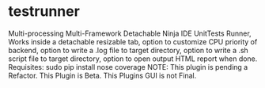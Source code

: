 testrunner
==========

Multi-processing Multi-Framework Detachable Ninja IDE UnitTests Runner, Works inside a detachable resizable tab, option to customize CPU priority of backend, option to write a .log file to target directory, option to write a .sh script file to target directory, option to open output HTML report when done. Requisites: sudo pip install nose coverage  NOTE: This plugin is pending a Refactor. This Plugin is Beta. This Plugins GUI is not Final.
